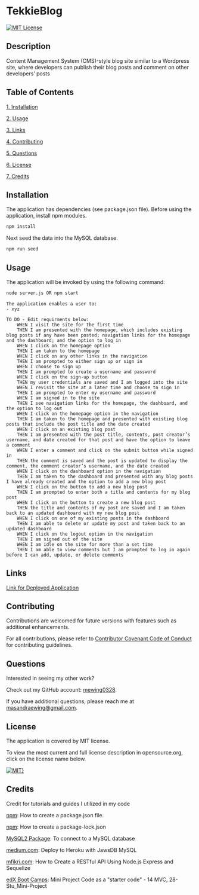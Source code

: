 # TekkieBlog
[![MIT License](https://img.shields.io/badge/License-MIT-blue.svg)](https://opensource.org/licenses/MIT)

## Description
Content Management System (CMS)-style blog site similar to a Wordpress site, where developers can publish their blog posts and comment on other developers’ posts

## Table of Contents
[1. Installation](#installation)

[2. Usage](#usage)

[3. Links](#links)

[4. Contributing](#contributing)

[5. Questions](#questions)

[6. License](#license)

[7. Credits](#credits)

## Installation 
The application has dependencies (see package.json file). Before using the application, install npm modules.

```bash
npm install
```

Next seed the data into the MySQL database.
```bash
npm run seed
```

## Usage 
The application will be invoked by using the following command:

```bash
node server.js OR npm start
```

```
The application enables a user to:
- xyz

TO DO - Edit requirments below:
    WHEN I visit the site for the first time
    THEN I am presented with the homepage, which includes existing blog posts if any have been posted; navigation links for the homepage and the dashboard; and the option to log in
    WHEN I click on the homepage option
    THEN I am taken to the homepage
    WHEN I click on any other links in the navigation
    THEN I am prompted to either sign up or sign in
    WHEN I choose to sign up
    THEN I am prompted to create a username and password
    WHEN I click on the sign-up button
    THEN my user credentials are saved and I am logged into the site
    WHEN I revisit the site at a later time and choose to sign in
    THEN I am prompted to enter my username and password
    WHEN I am signed in to the site
    THEN I see navigation links for the homepage, the dashboard, and the option to log out
    WHEN I click on the homepage option in the navigation
    THEN I am taken to the homepage and presented with existing blog posts that include the post title and the date created
    WHEN I click on an existing blog post
    THEN I am presented with the post title, contents, post creator’s username, and date created for that post and have the option to leave a comment
    WHEN I enter a comment and click on the submit button while signed in
    THEN the comment is saved and the post is updated to display the comment, the comment creator’s username, and the date created
    WHEN I click on the dashboard option in the navigation
    THEN I am taken to the dashboard and presented with any blog posts I have already created and the option to add a new blog post
    WHEN I click on the button to add a new blog post
    THEN I am prompted to enter both a title and contents for my blog post
    WHEN I click on the button to create a new blog post
    THEN the title and contents of my post are saved and I am taken back to an updated dashboard with my new blog post
    WHEN I click on one of my existing posts in the dashboard
    THEN I am able to delete or update my post and taken back to an updated dashboard
    WHEN I click on the logout option in the navigation
    THEN I am signed out of the site
    WHEN I am idle on the site for more than a set time
    THEN I am able to view comments but I am prompted to log in again before I can add, update, or delete comments
```

## Links
[Link for Deployed Application](https://tekkieblog.herokuapp.com/) 

## Contributing 
Contributions are welcomed for future versions with features such as additional enhancements.

For all contributions, please refer to [Contributor Covenant Code of Conduct](https://www.contributor-covenant.org/version/2/1/code_of_conduct/code_of_conduct.md) for contributing guidelines.


## Questions
Interested in seeing my other work?

Check out my GitHub account: [mewing0328](https://github.com/mewing0328).

If you have additional questions, please reach me at [masandraewing@gmail.com](mailto:masandraewing@gmail.com).

## License 
The application is covered by MIT license. 

 To view the most current and full license description in opensource.org, click on the license name below.  

 [![MIT}](https://img.shields.io/badge/License-MIT-blue.svg)](https://opensource.org/licenses/MIT)


## Credits
Credit for tutorials and guides I utilized in my code

[npm](https://docs.npmjs.com/creating-a-package-json-file): How to create a package.json file.

[npm](https://remarkablemark.org/blog/2021/08/28/how-to-create-npm-package-lockfile/): How to create a package-lock.json

[MySQL2 Package](https://www.npmjs.com/package/mysql2): To connect to a MySQL database

[medium.com](https://medium.com/analytics-vidhya/deploy-to-heroku-with-jawsdb-mysql-cbe255de73f3): Deploy to Heroku with JawsDB MySQL

[mfikri.com](https://mfikri.com/en/blog/restful-api-express-sequelize): How to Create a RESTful API Using Node.js Express and Sequelize

[edX Boot Camps](): Mini Project Code as a "starter code" - 14 MVC, 28-Stu_Mini-Project 